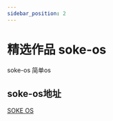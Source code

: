 ```yaml
---
sidebar_position: 2
---
```


# 精选作品 soke-os

soke-os 简单os  

## soke-os地址

[SOKE OS](https://world.xiaomawang.com/community/main/compose/HjjH666J) 